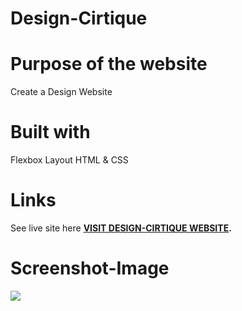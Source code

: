 # Design-Cirtique

# Purpose of the website
Create a Design Website

# Built with
Flexbox Layout
HTML & CSS

# Links
See live site here
**<a href="https://design-cirtique.vercel.app/">VISIT DESIGN-CIRTIQUE WEBSITE</a>.**

# Screenshot-Image
**<a href="https://de.share-your-photo.com/00227b49ff"><img src="design-cirtique.jpg"></a>**


